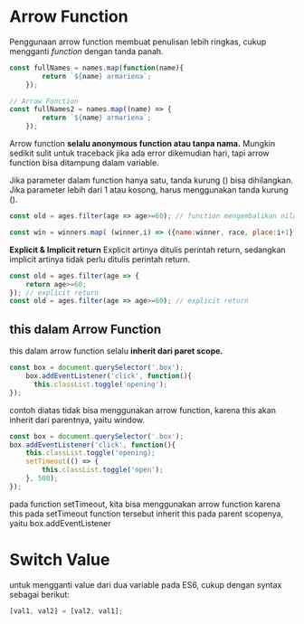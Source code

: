 # Arrow Function

Penggunaan arrow function membuat penulisan lebih ringkas, cukup mengganti _function_ dengan tanda panah.

```javascript
const fullNames = names.map(function(name){
        return `${name} armariena`;
    });

// Arrow Function
const fullNames2 = names.map((name) => {
        return `${name} armariena`;
    });
```

Arrow function **selalu anonymous function atau tanpa nama.** Mungkin sedikit sulit untuk traceback jika ada error dikemudian hari, tapi arrow function bisa ditampung dalam variable.

Jika parameter dalam function hanya satu, tanda kurung () bisa dihilangkan. Jika parameter lebih dari 1 atau kosong, harus menggunakan tanda kurung ().

```javascript
const old = ages.filter(age => age>=60); // function mengembalikan nilai dari array >= 60

const win = winners.map( (winner,i) => ({name:winner, race, place:i+1}) ); // function mengembalikan object
```

**Explicit & Implicit return**
Explicit artinya ditulis perintah return, sedangkan implicit artinya tidak perlu ditulis perintah return.
```javascript
const old = ages.filter(age => {
    return age>=60;
}); // explicit return
const old = ages.filter(age => age>=60); // explicit return
```

## this dalam Arrow Function
this dalam arrow function selalu **inherit dari paret scope.**
```javascript
const box = document.querySelector('.box');
    box.addEventListener('click', function(){
      this.classList.toggle('opening');      
});
```
contoh diatas tidak bisa menggunakan arrow function, karena this akan inherit dari parentnya, yaitu window.

```javascript
const box = document.querySelector('.box');
box.addEventListener('click', function(){
    this.classList.toggle('opening);
    setTimeout(() => {
        this.classList.toggle('open');
    }, 500);
});
```
pada function setTimeout, kita bisa menggunakan arrow function karena this pada setTimeout function tersebut inherit this pada parent scopenya, yaitu box.addEventListener

# Switch Value
untuk mengganti value dari dua variable pada ES6, cukup dengan syntax sebagai berikut:
```javascript
[val1, val2] = [val2, val1];
```